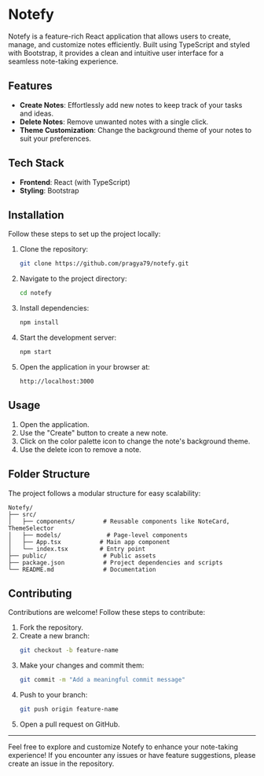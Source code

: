 # Notefy

Notefy is a feature-rich React application that allows users to create, manage, and customize notes efficiently. Built using TypeScript and styled with Bootstrap, it provides a clean and intuitive user interface for a seamless note-taking experience.

## Features

- **Create Notes**: Effortlessly add new notes to keep track of your tasks and ideas.
- **Delete Notes**: Remove unwanted notes with a single click.
- **Theme Customization**: Change the background theme of your notes to suit your preferences.

## Tech Stack

- **Frontend**: React (with TypeScript)
- **Styling**: Bootstrap

## Installation

Follow these steps to set up the project locally:

1. Clone the repository:
   ```bash
   git clone https://github.com/pragya79/notefy.git
   ```

2. Navigate to the project directory:
   ```bash
   cd notefy
   ```

3. Install dependencies:
   ```bash
   npm install
   ```

4. Start the development server:
   ```bash
   npm start
   ```

5. Open the application in your browser at:
   ```
   http://localhost:3000
   ```

## Usage

1. Open the application.
2. Use the "Create" button to create a new note.
3. Click on the color palette icon to change the note's background theme.
4. Use the delete icon to remove a note.

## Folder Structure

The project follows a modular structure for easy scalability:

```
Notefy/
├── src/
│   ├── components/        # Reusable components like NoteCard, ThemeSelector
│   ├── models/             # Page-level components
│   ├── App.tsx           # Main app component
│   └── index.tsx         # Entry point
├── public/                # Public assets
├── package.json           # Project dependencies and scripts
└── README.md              # Documentation
```

## Contributing

Contributions are welcome! Follow these steps to contribute:

1. Fork the repository.
2. Create a new branch:
   ```bash
   git checkout -b feature-name
   ```
3. Make your changes and commit them:
   ```bash
   git commit -m "Add a meaningful commit message"
   ```
4. Push to your branch:
   ```bash
   git push origin feature-name
   ```
5. Open a pull request on GitHub.


---

Feel free to explore and customize Notefy to enhance your note-taking experience! If you encounter any issues or have feature suggestions, please create an issue in the repository.

